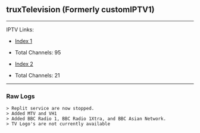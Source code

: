 ## truxTelevision (Formerly customIPTV1)
___
IPTV Links:
* [Index 1](https://bit.ly/truxTV3)

* Total Channels: 95

* [Index 2](https://bit.ly/truxTV2)

* Total Channels: 21
___
### Raw Logs
```
> Replit service are now stopped. 
> Added MTV and VH1 
> Added BBC Radio 1, BBC Radio 1Xtra, and BBC Asian Network.
> TV Logo's are not currently available
```
